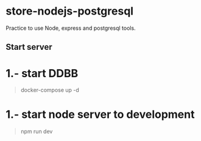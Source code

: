 # store-nodejs-postgresql
Practice to use Node, express and postgresql tools.

## Start server
# 1.- start DDBB
 > docker-compose up -d

# 1.- start node server to development
 > npm run dev
